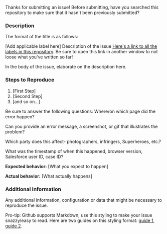 Thanks for submitting an issue! Before submitting, have you searched this repository to make sure that it hasn't been previously submitted?

### Description

The format of the title is as follows:

[Add applicable label here] Description of the issue
[Here's a link to all the labels in this repository](https://github.com/pixsycom/pixsy-root/labels). Be sure to open this link in another window to not loose what you've written so far!

In the body of the issue, elaborate on the description here.

### Steps to Reproduce

1. [First Step]
2. [Second Step]
3. [and so on…]

Be sure to answer the following questions: 
Where/on which page did the error happen?

Can you provide an error message, a screenshot, or gif that illustrates the problem?

Which party does this affect- photographers, infringers, Superheroes, etc.?

What was the timestamp of when this happened, browser version, Salesforce user ID, case ID?

**Expected behavior:** [What you expect to happen]

**Actual behavior:** [What actually happens]

### Additional Information

Any additional information, configuration or data that might be necessary to reproduce the issue.

Pro-tip: Github supports Markdown; use this styling to make your issue snazzy/easy to read. Here are two guides on this styling format: [guide 1](http://www.markdowntutorial.com/), [guide 2](https://guides.github.com/features/mastering-markdown/).
